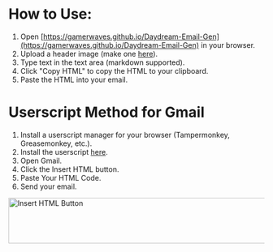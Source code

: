 # How to Use:
1. Open [https://gamerwaves.github.io/Daydream-Email-Gen](https://gamerwaves.github.io/Daydream-Email-Gen) in your browser.
2. Upload a header image (make one [here](https://www.figma.com/design/DUjFs6TLn2nvPxh1p9Axdx/Example-Header?node-id=0-1&t=qgF4Xa2jAi2Xwnb0-1)).
3. Type text in the text area (markdown supported).
4. Click "Copy HTML" to copy the HTML to your clipboard.
5. Paste the HTML into your email.

# Userscript Method for Gmail
1. Install a userscript manager for your browser (Tampermonkey, Greasemonkey, etc.).
2. Install the userscript [here](https://raw.githubusercontent.com/gamerwaves/Daydream-Email-Gen/refs/heads/main/main.user.js).
3. Open Gmail.
4. Click the Insert HTML button.
5. Paste Your HTML Code.
6. Send your email.
<img width="988" height="90" alt="Insert HTML Button" src="https://github.com/user-attachments/assets/28b2237e-b24b-4a87-8ee4-6ea022a4561d" />
